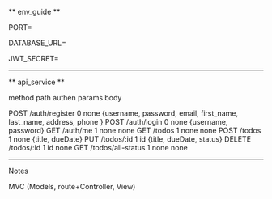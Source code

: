 ** env_guide **

PORT=

DATABASE_URL=

JWT_SECRET=

---------

** api_service **

method        path              authen     params      body 

POST          /auth/register       0        none        {username, password, email, first_name, last_name, address, phone }
POST          /auth/login          0        none        {username, password}
GET           /auth/me             1        none        none
GET           /todos               1        none        none
POST          /todos               1        none        {title, dueDate}
PUT           /todos/:id           1        id          {title, dueDate, status}
DELETE        /todos/:id           1        id          none
GET           /todos/all-status    1        none        none

<!-- service : getAllDuplicate
method : GET
path : /todos/get-duplicate?title=learn
authen : true
params : none
query : title=xxxx
body : none
response : { id, title, status, du.....} -->



---------

Notes

MVC (Models, route+Controller, View)

